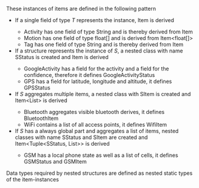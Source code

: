 These instances of items are defined in the following pattern

* If a single field of type *T* represents the instance, Item<T> is derived
  * Activity has one field of type String and is thereby derived from Item<String>
  * Motion has one field of type float[] and is derived from Item<float[]>
  * Tag has one field of type String and is thereby derived from Item<String>
* If a structure represents the instance of *S*, a nested class with name SStatus is created and Item<SStatus> is derived
  * GoogleActivity has a field for the activity and a field for the confidence, therefore it defines GoogleActivityStatus
  * GPS has a field for latitude, longitude and altitude, it defines GPSStatus
* If _S_ aggregates multiple items, a nested class with SItem is created and Item<List<SItem>> is derived
  * Bluetooth aggregates visible bluetooth derives, it defines BluetoothItem
  * WiFi contains a list of all access points, it defines WifiItem
* If _S_ has a always global part and aggregates a list of items, nested classes with name SStatus and SItem are created and Item<Tuple<SStatus, List<SItem>>> is derived
  * GSM has a local phone state as well as a list of cells, it defines GSMStatus and GSMItem

Data types required by nested structures are defined as nested static types of the item-instances